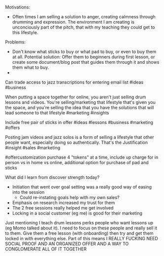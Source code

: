 Motivations:
- Often times I am selling a solution to anger, creating calmness through drumming and expression. The environment I am creating is unconciously part of the pitch, that with my teaching they could get to this lifestyle.

Problems:
- Don't know what sticks to buy or what pad to buy, or even to buy them at all. Potential solution: Offer them to beginners during first lesson, or create some document/blog post that guides them through it and shows them what to buy.
- 

Can trade access to jazz transcriptions for entering email list #ideas #business

When putting a space together for online, you aren't just selling drum lessons and videos. You're selling/marketing that lifestyle that's given you the space, and you're selling the idea that you have the solutions that will lead someone to that lifestyle #marketing #insights

Include free pair of sticks in offer #ideas #lessons #business #marketing #offers

Posting jam videos and jazz solos is a form of selling a lifestyle that other people want, especially doing so authentically. That's the Justification #insight #sales #marketing

#offercustomization purchase 4 "tokens" at a time, include up charge for in person vs in home vs online, additional option for purchase of pad and sticks

What did I learn from discover strength today?
- Initiation that went over goal setting was a really good way of easing into the session
  - Could re-instating goals help with my own sales?
- Emphasis on research increased my trust for them
- The 2 free sessions really helped me get involved
- Locking in a social customer (eg me) is good for their marketing

Just mentioning I teach drum lessons perks people who want lessons up (eg Momo talked about it). I need to focus on these people and really sell it to them. Give them a free lesson (with onboarding) then try and get them locked in with everything else. Part of this means I REALLY FUCKING NEED SOCIAL PROOF AND AN ORGANIZED OFFER AND A WAY TO CONGLOMERATE ALL OF IT TOGETHER